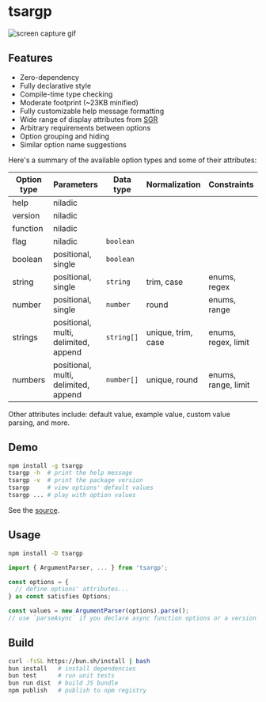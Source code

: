 # tsargp

![screen capture gif](https://drive.google.com/uc?export=view&id=1kHe1xe7zAIyZDbP4C39nZYC29L8FxQex 'screen capture gif')

## Features

- Zero-dependency
- Fully declarative style
- Compile-time type checking
- Moderate footprint (~23KB minified)
- Fully customizable help message formatting
- Wide range of display attributes from [SGR]
- Arbitrary requirements between options
- Option grouping and hiding
- Similar option name suggestions

Here's a summary of the available option types and some of their attributes:

| Option type | Parameters                           | Data type  | Normalization      | Constraints         |
| ----------- | ------------------------------------ | ---------- | ------------------ | ------------------- |
| help        | niladic                              |            |                    |                     |
| version     | niladic                              |            |                    |                     |
| function    | niladic                              |            |                    |                     |
| flag        | niladic                              | `boolean`  |                    |                     |
| boolean     | positional, single                   | `boolean`  |                    |                     |
| string      | positional, single                   | `string`   | trim, case         | enums, regex        |
| number      | positional, single                   | `number`   | round              | enums, range        |
| strings     | positional, multi, delimited, append | `string[]` | unique, trim, case | enums, regex, limit |
| numbers     | positional, multi, delimited, append | `number[]` | unique, round      | enums, range, limit |

Other attributes include: default value, example value, custom value parsing, and more.

## Demo

```sh
npm install -g tsargp
tsargp -h  # print the help message
tsargp -v  # print the package version
tsargp     # view options' default values
tsargp ... # play with option values
```

See the [source](examples/demo.options.ts).

## Usage

```sh
npm install -D tsargp
```

```ts
import { ArgumentParser, ... } from 'tsargp';

const options = {
  // define options' attributes...
} as const satisfies Options;

const values = new ArgumentParser(options).parse();
// use `parseAsync` if you declare async function options or a version option with no fixed version
```

## Build

```sh
curl -fsSL https://bun.sh/install | bash
bun install   # install dependencies
bun test      # run unit tests
bun run dist  # build JS bundle
npm publish   # publish to npm registry
```

[SGR]: https://www.wikiwand.com/en/ANSI_escape_code#SGR_(Select_Graphic_Rendition)_parameters
